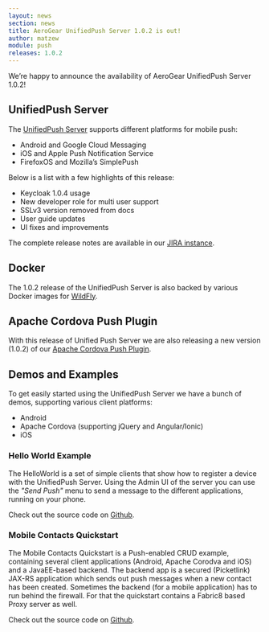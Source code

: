 ```yaml
---
layout: news
section: news
title: AeroGear UnifiedPush Server 1.0.2 is out!
author: matzew
module: push
releases: 1.0.2
---
```



We’re happy to announce the availability of AeroGear UnifiedPush Server 1.0.2!

## UnifiedPush Server

The [UnifiedPush Server](../../../../../push) supports different platforms for mobile push:

* Android and Google Cloud Messaging
* iOS and Apple Push Notification Service
* FirefoxOS and Mozilla’s SimplePush

Below is a list with a few highlights of this release:

* Keycloak 1.0.4 usage
* New developer role for multi user support
* SSLv3 version removed from docs
* User guide updates
* UI fixes and improvements

The complete release notes are available in our [JIRA instance](https://issues.jboss.org/secure/ReleaseNote.jspa?projectId=12313724&version=12325081).

## Docker

The 1.0.2 release of the UnifiedPush Server is also backed by various Docker images for [WildFly](https://github.com/aerogear/dockerfiles/tree/master/wildfly/unifiedpush-wildfly).

## Apache Cordova Push Plugin

With this release of Unified Push Server we are also releasing a new version (1.0.2) of our [Apache Cordova Push Plugin](http://plugins.cordova.io/#/package/org.jboss.aerogear.cordova.push).

## Demos and Examples

To get easily started using the UnifiedPush Server we have a bunch of demos, supporting various client platforms:

* Android
* Apache Cordova (supporting jQuery and Angular/Ionic)
* iOS

### Hello World Example

The HelloWorld is a set of simple clients that show how to register a device with the UnifiedPush Server. Using the Admin UI of the server you can use the _"Send Push"_ menu to send a message to the different applications, running on your phone.

Check out the source code on [Github](https://github.com/aerogear/aerogear-push-helloworld/releases/latest).

### Mobile Contacts Quickstart

The Mobile Contacts Quickstart is a Push-enabled CRUD example, containing several client applications (Android, Apache Corodva and iOS) and a JavaEE-based backend. The backend app is a secured (Picketlink) JAX-RS application which sends out push messages when a new contact has been created. Sometimes the backend (for a mobile application) has to run behind the firewall. For that the quickstart contains a Fabric8 based Proxy server as well.

Check out the source code on [Github](https://github.com/aerogear/aerogear-push-quickstarts/releases/latest).

